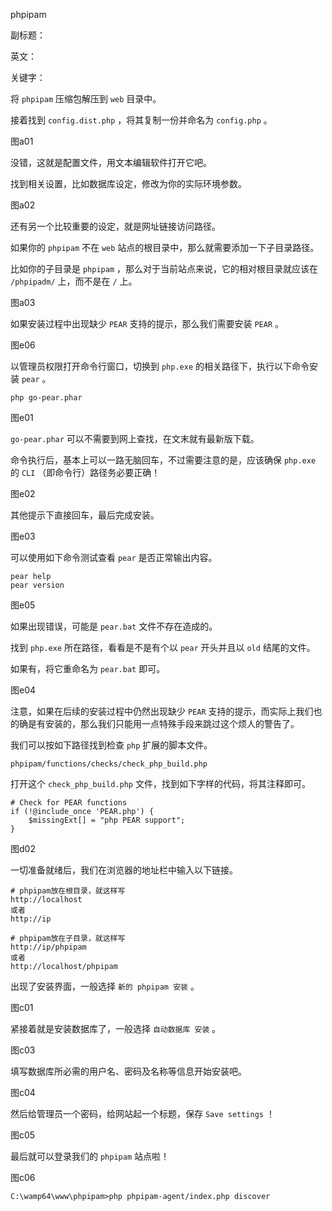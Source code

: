 phpipam

副标题：

英文：

关键字：





将 `phpipam` 压缩包解压到 `web` 目录中。

接着找到 `config.dist.php` ，将其复制一份并命名为 `config.php` 。

图a01



没错，这就是配置文件，用文本编辑软件打开它吧。

找到相关设置，比如数据库设定，修改为你的实际环境参数。

图a02



还有另一个比较重要的设定，就是网址链接访问路径。

如果你的 `phpipam` 不在 `web` 站点的根目录中，那么就需要添加一下子目录路径。

比如你的子目录是 `phpipam` ，那么对于当前站点来说，它的相对根目录就应该在 `/phpipadm/` 上，而不是在 `/` 上。

图a03



如果安装过程中出现缺少 `PEAR` 支持的提示，那么我们需要安装 `PEAR` 。

图e06



以管理员权限打开命令行窗口，切换到 `php.exe` 的相关路径下，执行以下命令安装 `pear` 。

```
php go-pear.phar
```

图e01



`go-pear.phar` 可以不需要到网上查找，在文末就有最新版下载。

命令执行后，基本上可以一路无脑回车，不过需要注意的是，应该确保 `php.exe` 的 `CLI` （即命令行）路径务必要正确！

图e02



其他提示下直接回车，最后完成安装。

图e03



可以使用如下命令测试查看 `pear` 是否正常输出内容。

```
pear help
pear version
```

图e05



如果出现错误，可能是 `pear.bat` 文件不存在造成的。

找到 `php.exe` 所在路径，看看是不是有个以 `pear` 开头并且以 `old` 结尾的文件。

如果有，将它重命名为 `pear.bat` 即可。

图e04



注意，如果在后续的安装过程中仍然出现缺少 `PEAR` 支持的提示，而实际上我们也的确是有安装的，那么我们只能用一点特殊手段来跳过这个烦人的警告了。

我们可以按如下路径找到检查 `php` 扩展的脚本文件。

```
phpipam/functions/checks/check_php_build.php
```



打开这个 `check_php_build.php` 文件，找到如下字样的代码，将其注释即可。

```
# Check for PEAR functions
if (!@include_once 'PEAR.php') {
    $missingExt[] = "php PEAR support";
}
```

图d02





一切准备就绪后，我们在浏览器的地址栏中输入以下链接。

```
# phpipam放在根目录，就这样写
http://localhost
或者
http://ip

# phpipam放在子目录，就这样写
http://ip/phpipam
或者
http://localhost/phpipam
```



出现了安装界面，一般选择 `新的 phpipam 安装` 。

图c01



紧接着就是安装数据库了，一般选择 `自动数据库 安装` 。

图c03



填写数据库所必需的用户名、密码及名称等信息开始安装吧。

图c04



然后给管理员一个密码，给网站起一个标题，保存 `Save settings` ！

图c05



最后就可以登录我们的 `phpipam` 站点啦！

图c06





```
C:\wamp64\www\phpipam>php phpipam-agent/index.php discover
```

